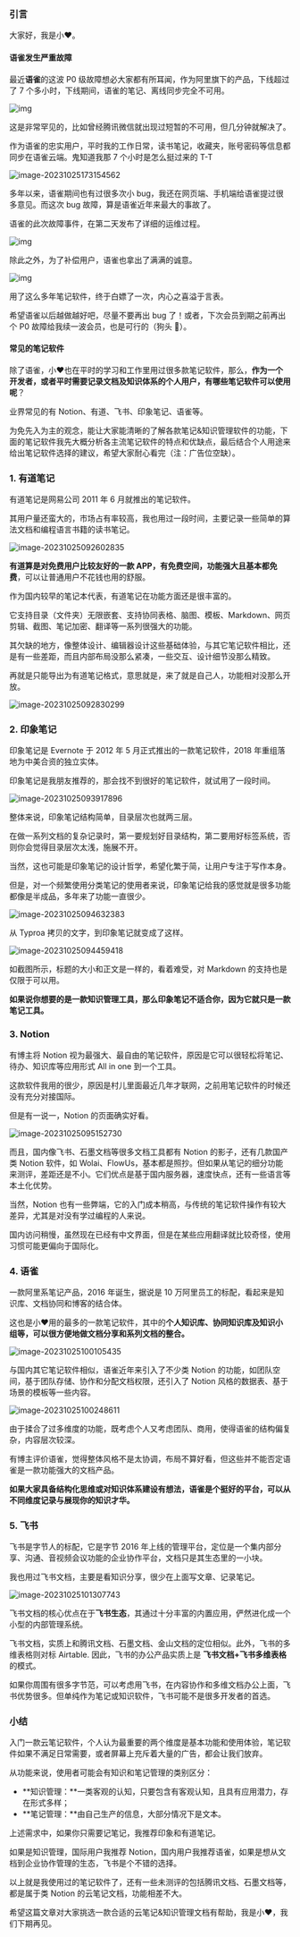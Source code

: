 ### 引言

大家好，我是小❤。

#### 语雀发生严重故障

最近**语雀**的这波 P0 级故障想必大家都有所耳闻，作为阿里旗下的产品，下线超过了 7 个多小时，下线期间，语雀的笔记、离线同步完全不可用。

![img](imgs/bb4a49e1-c461-4bb8-b965-f60e4c5817bb.jpg)

这是非常罕见的，比如曾经腾讯微信就出现过短暂的不可用，但几分钟就解决了。

作为语雀的忠实用户，平时我的工作日常，读书笔记，收藏夹，账号密码等信息都同步在语雀云端。鬼知道我那 7 个小时是怎么挺过来的 T-T

![image-20231025173154562](imgs/image-20231025173154562.png)

多年以来，语雀期间也有过很多次小 bug，我还在网页端、手机端给语雀提过很多意见。而这次 bug 故障，算是语雀近年来最大的事故了。

语雀的此次故障事件，在第二天发布了详细的运维过程。

![img](imgs/9941b400-4915-40fa-8b5e-29180cf91439.jpg)

除此之外，为了补偿用户，语雀也拿出了满满的诚意。

![img](imgs/6b836918-55cd-497c-970b-fab3dbf8ed55.jpg)

用了这么多年笔记软件，终于白嫖了一次，内心之喜溢于言表。

希望语雀以后越做越好吧，尽量不要再出 bug 了！或者，下次会员到期之前再出个 P0 故障给我续一波会员，也是可行的（狗头 :dog:）。



#### 常见的笔记软件

除了语雀，小❤也在平时的学习和工作里用过很多款笔记软件，那么，**作为一个开发者，或者平时需要记录文档及知识体系的个人用户，有哪些笔记软件可以使用呢**？

业界常见的有 Notion、有道、飞书、印象笔记、语雀等。

为免先入为主的观念，能让大家能清晰的了解各款笔记&知识管理软件的功能，下面的笔记软件我先大概分析各主流笔记软件的特点和优缺点，最后结合个人用途来给出笔记软件选择的建议，希望大家耐心看完（注：广告位空缺）。



### 1. 有道笔记

有道笔记是网易公司 2011 年 6 月就推出的笔记软件。

其用户量还蛮大的，市场占有率较高，我也用过一段时间，主要记录一些简单的算法文档和编程语言书籍的读书笔记。

![image-20231025092602835](imgs/image-20231025092602835.png)

**有道算是对免费用户比较友好的一款 APP，有免费空间，功能强大且基本都免费**，可以让普通用户不花钱也用的舒服。

作为国内较早的笔记本代表，有道笔记在功能方面还是很丰富的。

它支持目录（文件夹）无限嵌套、支持协同表格、脑图、模板、Markdown、网页剪辑、截图、笔记加密、翻译等一系列很强大的功能。

其欠缺的地方，像整体设计、编辑器设计这些基础体验，与其它笔记软件相比，还是有一些差距，而且内部布局没那么紧凑，一些交互、设计细节没那么精致。

再就是只能导出为有道笔记格式，意思就是，来了就是自己人，功能相对没那么开放。

![image-20231025092830299](imgs/image-20231025092830299.png)



### 2. 印象笔记

印象笔记是 Evernote 于 2012 年 5 月正式推出的一款笔记软件，2018 年重组落地为中美合资的独立实体。

印象笔记是我朋友推荐的，那会找不到很好的笔记软件，就试用了一段时间。

![image-20231025093917896](imgs/image-20231025093917896.png)

整体来说，印象笔记结构简单，目录层次也就两三层。

在做一系列文档的复杂记录时，第一要规划好目录结构，第二要用好标签系统，否则你会觉得目录层次太浅，施展不开。

当然，这也可能是印象笔记的设计哲学，希望化繁于简，让用户专注于写作本身。

但是，对一个频繁使用分类笔记的使用者来说，印象笔记给我的感觉就是很多功能都像是半成品，多年来了功能一直很少。

![image-20231025094632383](imgs/image-20231025094632383.png)

从 Typroa 拷贝的文字，到印象笔记就变成了这样。

![image-20231025094459418](imgs/image-20231025094459418.png)

如截图所示，标题的大小和正文是一样的，看着难受，对 Markdown 的支持也是仅限于可以用。

**如果说你想要的是一款知识管理工具，那么印象笔记不适合你，因为它就只是一款笔记工具。**



### 3. Notion

有博主将 Notion 视为最强大、最自由的笔记软件，原因是它可以很轻松将笔记、待办、知识库等应用形式 All in one 到一个工具。

这款软件我用的很少，原因是村儿里面最近几年才联网，之前用笔记软件的时候还没有充分对接国际。

但是有一说一，Notion 的页面确实好看。

![image-20231025095152730](imgs/image-20231025095152730.png)

而且，国内像飞书、石墨文档等很多文档工具都有 Notion 的影子，还有几款国产类 Notion 软件，如 Wolai、FlowUs，基本都是照抄。但如果从笔记的细分功能来测评，差距还是不小。它们优点是基于国内服务器，速度快点，还有一些语言等本土化优势。

当然，Notion 也有一些弊端，它的入门成本稍高，与传统的笔记软件操作有较大差异，尤其是对没有学过编程的人来说。

国内访问稍慢，虽然现在已经有中文界面，但是在某些应用翻译就比较奇怪，使用习惯可能更偏向于国际化。



### 4. 语雀

一款阿里系笔记产品，2016 年诞生，据说是 10 万阿里员工的标配，看起来是知识库、文档协同和博客的结合体。

这也是小❤用的最多的一款笔记软件，其中的**个人知识库、协同知识库及知识小组等，可以很方便地做文档分享和系列文档的整合。**

![image-20231025100105435](imgs/image-20231025100105435.png)

与国内其它笔记软件相似，语雀近年来引入了不少类 Notion 的功能，如团队空间，基于团队存储、协作和分配文档权限，还引入了 Notion 风格的数据表、基于场景的模板等一些内容。

![image-20231025100248611](imgs/image-20231025100248611.png)

由于揉合了过多维度的功能，既考虑个人又考虑团队、商用，使得语雀的结构偏复杂，内容层次较深。

有博主评价语雀，觉得整体风格不是太协调，布局不算好看，但这些并不能否定语雀是一款功能强大的文档产品。

**如果大家具备结构化思维或对知识体系建设有想法，语雀是个挺好的平台，可以从不同维度记录与展现你的知识才华。**



### 5. 飞书

飞书是字节人的标配，它是字节 2016 年上线的管理平台，定位是一个集内部分享、沟通、音视频会议功能的企业协作平台，文档只是其生态里的一小块。

我也用过飞书文档，主要是看知识分享，很少在上面写文章、记录笔记。

![image-20231025101307743](imgs/image-20231025101307743.png)

飞书文档的核心优点在于**飞书生态**，其通过十分丰富的内置应用，俨然进化成一个小型的内部管理系统。

飞书文档，实质上和腾讯文档、石墨文档、金山文档的定位相似。此外，飞书的多维表格则对标 Airtable. 因此，飞书的办公产品实质上是 **飞书文档+飞书多维表格** 的模式。

如果你周围有很多字节范，可以考虑用飞书，在内容协作和多维文档办公上面，飞书优势很多。但单纯作为笔记或知识软件，飞书可能不是很多开发者的首选。



### 小结

入门一款云笔记软件，个人认为最重要的两个维度是基本功能和使用体验，笔记软件如果不满足日常需要，或者屏幕上充斥着大量的广告，都会让我们放弃。

从功能来说，使用者可能会有知识和笔记管理的类别区分：

* **知识管理：**一类客观的认知，只要包含有客观认知，且具有应用潜力，存在形式多样；
* **笔记管理：**由自己生产的信息，大部分情况下是文本。

上述需求中，如果你只需要记笔记，我推荐印象和有道笔记。

如果是知识管理，国际用户我推荐 Notion，国内用户我推荐语雀，如果是想从文档到企业协作管理的生态，飞书是个不错的选择。



以上就是我使用过的笔记软件了，还有一些未测评的包括腾讯文档、石墨文档等，都是属于类 Notion 的云笔记文档，功能相差不大。



希望这篇文章对大家挑选一款合适的云笔记&知识管理文档有帮助，我是小❤，我们下期再见。



